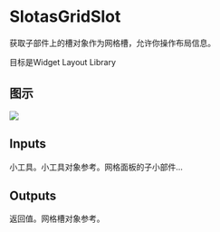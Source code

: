 # SlotasGridSlot

获取子部件上的槽对象作为网格槽，允许你操作布局信息。

目标是Widget Layout Library

## 图示

![]($-20221218-20590381.png)

## Inputs

小工具。小工具对象参考。网格面板的子小部件...  

## Outputs

返回值。网格槽对象参考。
